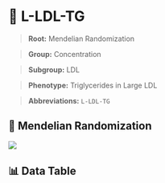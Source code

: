# 🧪 L-LDL-TG

> **Root:** Mendelian Randomization

> **Group:** Concentration  

> **Subgroup:** LDL

> **Phenotype:** Triglycerides in Large LDL  

> **Abbreviations:** `L-LDL-TG`

## 🧬 Mendelian Randomization  

<img src="/MR/Figures/Inverse/L-LDL-TG.png"/>


## 📊 Data Table


<CsvTableMRI src="/MR/Data/Inverse/L-LDL-TG.csv"/>
